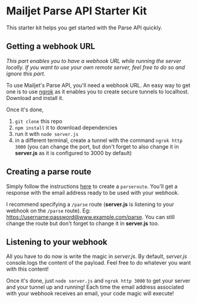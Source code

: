 Mailjet Parse API Starter Kit
==

This starter kit helps you get started with the Parse API quickly.

Getting a webhook URL
--
*This part enables you to have a webhook URL while running the server locally. If you want to use your own remote server, feel free to do so and ignore this part.*

To use Mailjet's Parse API, you'll need a webhook URL. An easy way to get one is to use [ngrok](https://ngrok.com/) as it enables you to create secure tunnels to localhost. Download and install it.

Once it's done,
1. `git clone` this repo
2. `npm install` it to download dependencies
3. run it with `node server.js`
4. in a different terminal, create a tunnel with the command `ngrok http 3000` (you can change the port, but don't forget to also change it in **server.js** as it is configured to 3000 by default)

Creating a parse route
--
Simply follow the instructions [here](http://dev.mailjet.com/guides/?shell#basic-setup) to create a `parseroute`. You'll get a response with the email address ready to be used with your webhook.

I recommend specifying a `/parse` route (**server.js** is listening to your webhook on the `/parse` route). Eg: [https://username:password@www.example.com/parse](). You can still change the route but don't forget to change it in **server.js** too.

Listening to your webhook
--
All you have to do now is write the magic in *server.js*. By default, *server.js* console.logs the content of the payload. Feel free to do whatever you want with this content!  

Once it's done, just `node server.js` and `ngrok http 3000` to get your server and your tunnel up and running! Each time the email address associated with your webhook receives an email, your code magic will execute!
